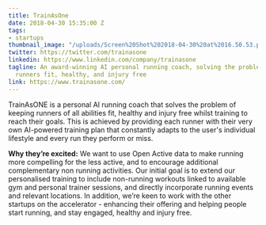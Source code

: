 ```yaml
---
title: TrainAsOne
date: 2018-04-30 15:35:00 Z
tags:
- startups
thumbnail_image: "/uploads/Screen%20Shot%202018-04-30%20at%2016.50.53.png"
twitter: https://twitter.com/trainasone
linkedin: https://www.linkedin.com/company/trainasone
tagline: An award-winning AI personal running coach, solving the problem of keeping
  runners fit, healthy, and injury free
link: https://www.trainasone.com/
---
```


TrainAsONE is a personal AI running coach that solves the problem of keeping runners of all abilities fit, healthy and injury free whilst training to reach their goals. This is achieved by providing each runner with their very own AI-powered training plan that constantly adapts to the user's individual lifestyle and every run they perform or miss.

**Why they’re excited:** We want to use Open Active data to make running more compelling for the less active, and to encourage additional complementary non running activities. Our initial goal is to extend our personalised training to include non-running workouts linked to available gym and personal trainer sessions, and directly incorporate running events and relevant locations. In addition, we’re keen to work with the other startups on the accelerator - enhancing their offering and helping people start running, and stay engaged, healthy and injury free.